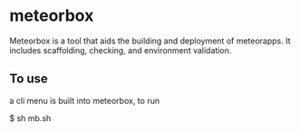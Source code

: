 
# meteorbox

Meteorbox is a tool that aids the building and deployment of meteorapps. It includes scaffolding, checking, and environment validation.

## To use

a cli menu is built into meteorbox, to run

$ sh mb.sh
